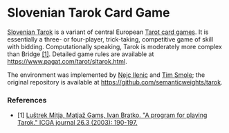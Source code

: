 # Slovenian Tarok Card Game
[Slovenian Tarok](https://en.wikipedia.org/wiki/K%C3%B6nigrufen#Slovenia) is a variant of central European [Tarot card games](https://en.wikipedia.org/wiki/Tarot_card_games). It is essentially a three- or four-player, trick-taking, competitive game of skill with bidding. Computationally speaking, Tarok is moderately more complex than Bridge [[1]](#references). Detailed game rules are available at https://www.pagat.com/tarot/sltarok.html.

The environment was implemented by [Nejc Ilenic](https://github.com/inejc) and [Tim Smole](https://github.com/TimSmole); the original repository is available at https://github.com/semanticweights/tarok.

### References
- [1] [Luštrek Mitja, Matjaž Gams, Ivan Bratko. "A program for playing Tarok." ICGA journal 26.3 (2003): 190-197.](https://pdfs.semanticscholar.org/a920/70fe11f75f58c27ed907c4688747259cae15.pdf)
